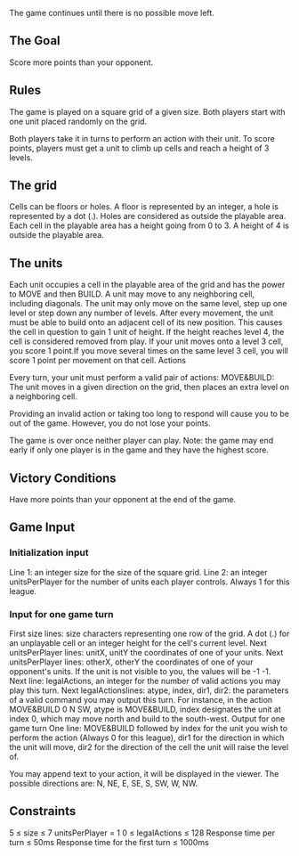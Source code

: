 

The game continues until there is no possible move left.
## The Goal
Score more points than your opponent.

## Rules
The game is played on a square grid of a given size. Both players start with one unit placed randomly on the grid.

Both players take it in turns to perform an action with their unit. To score points, players must get a unit to climb up cells and reach a height of 3 levels.

## The grid
Cells can be floors or holes. A floor is represented by an integer, a hole is represented by a dot (.). Holes are considered as outside the playable area.
Each cell in the playable area has a height going from 0 to 3. A height of 4 is outside the playable area.

## The units

Each unit occupies a cell in the playable area of the grid and has the power to MOVE and then BUILD.
A unit may move to any neighboring cell, including diagonals. The unit may only move on the same level, step up one level or step down any number of levels.
After every movement, the unit must be able to build onto an adjacent cell of its new position. This causes the cell in question to gain 1 unit of height. If the height reaches level 4, the cell is considered removed from play.
If your unit moves onto a level 3 cell, you score 1 point.If you move several times on the same level 3 cell, you will score 1 point per movement on that cell.
Actions 

Every turn, your unit must perform a valid pair of actions:
MOVE&BUILD: The unit moves in a given direction on the grid, then places an extra level on a neighboring cell.

Providing an invalid action or taking too long to respond will cause you to be out of the game. However, you do not lose your points. 

The game is over once neither player can play. Note: the game may end early if only one player is in the game and they have the highest score.

## Victory Conditions
Have more points than your opponent at the end of the game.

## Game Input

### Initialization input
Line 1: an integer size for the size of the square grid.
Line 2: an integer unitsPerPlayer for the number of units each player controls. Always 1 for this league.

### Input for one game turn
First size lines: size characters representing one row of the grid. A dot (.) for an unplayable cell or an integer height for the cell's current level.
Next unitsPerPlayer lines: unitX, unitY the coordinates of one of your units.
Next unitsPerPlayer lines: otherX, otherY the coordinates of one of your opponent's units. 
If the unit is not visible to you, the values will be -1 -1.
Next line: legalActions, an integer for the number of valid actions you may play this turn.
Next legalActionslines: atype, index, dir1, dir2: the parameters of a valid command you may output this turn. 
For instance, in the action MOVE&BUILD 0 N SW, atype is MOVE&BUILD, index designates the unit at index 0, which may move north and build to the south-west. 
Output for one game turn
One line: MOVE&BUILD followed by index for the unit you wish to perform the action (Always 0 for this league), dir1 for the direction in which the unit will move, dir2 for the direction of the cell the unit will raise the level of. 

You may append text to your action, it will be displayed in the viewer.
The possible directions are: N, NE, E, SE, S, SW, W, NW.

## Constraints

5 ≤ size ≤ 7 
unitsPerPlayer = 1 
0 ≤ legalActions ≤ 128 
Response time per turn ≤ 50ms 
Response time for the first turn ≤ 1000ms
